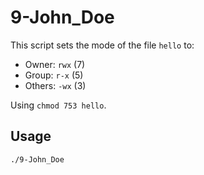 # 9-John_Doe

This script sets the mode of the file `hello` to:

- Owner: `rwx` (7)
- Group: `r-x` (5)
- Others: `-wx` (3)

Using `chmod 753 hello`.

## Usage

```bash
./9-John_Doe
